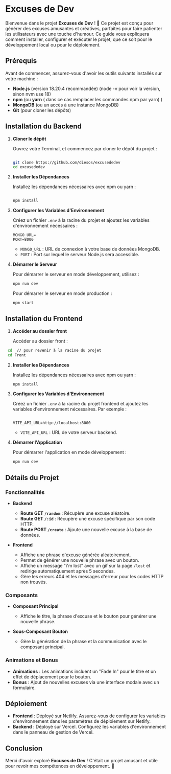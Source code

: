 Excuses de Dev
==============

Bienvenue dans le projet **Excuses de Dev** ! 🎉 Ce projet est conçu pour générer des excuses amusantes et créatives, parfaites pour faire patienter les utilisateurs avec une touche d'humour. Ce guide vous expliquera comment installer, configurer et exécuter le projet, que ce soit pour le développement local ou pour le déploiement.

Prérequis
---------

Avant de commencer, assurez-vous d'avoir les outils suivants installés sur votre machine :

-   **Node.js** (version 18.20.4 recommandée) (node -v pour voir la version, sinon nvm use 18)
-   **npm** (ou **yarn** ( dans ce cas remplacer les commandes npm par yarn) )
-   **MongoDB** (ou un accès à une instance MongoDB)
-   **Git** (pour cloner les dépôts)

Installation du Backend
-----------------------

1.  **Cloner le dépôt**

    Ouvrez votre Terminal, et commencez par cloner le dépôt du projet :

    ```bash

    git clone https://github.com/diesos/excusededev
    cd excusededev
    ```

2.  **Installer les Dépendances**

    Installez les dépendances nécessaires avec npm ou yarn :

    ```bash

    npm install
    ```

3.  **Configurer les Variables d'Environnement**

    Créez un fichier `.env` à la racine du projet et ajoutez les variables d'environnement nécessaires :

   
    ```env
    MONGO_URL=
    PORT=8000
    ```

    -   `MONGO_URL` : URL de connexion à votre base de données MongoDB.
    -   `PORT` : Port sur lequel le serveur Node.js sera accessible.

4.  **Démarrer le Serveur**

    Pour démarrer le serveur en mode développement, utilisez :

    ```bash
    npm run dev
    ```

    Pour démarrer le serveur en mode production :

    ```bash
    npm start
    ```


Installation du Frontend
------------------------

1.  **Accéder au dossier front**

    Accéder au dossier front :

   ```bash
    cd  // pour revenir à la racine du projet
    cd Front
   ```


2.  **Installer les Dépendances**

    Installez les dépendances nécessaires avec npm ou yarn :

    ```bash
    npm install
    ```


3.  **Configurer les Variables d'Environnement**

    Créez un fichier `.env` à la racine du projet frontend et ajoutez les variables d'environnement nécessaires. Par exemple :

    ```env

    VITE_API_URL=http://localhost:8000
    ```

    -   `VITE_API_URL` : URL de votre serveur backend.

      
4.  **Démarrer l'Application**

    Pour démarrer l'application en mode développement :

    ```bash
    npm run dev
    ```


Détails du Projet
-----------------

### Fonctionnalités

-   **Backend**

    -   **Route GET `/random`** : Récupère une excuse aléatoire.
    -   **Route GET `/:id`** : Récupère une excuse spécifique par son code HTTP.
    -   **Route POST `/create`** : Ajoute une nouvelle excuse à la base de données.
-   **Frontend**

    -   Affiche une phrase d'excuse générée aléatoirement.
    -   Permet de générer une nouvelle phrase avec un bouton.
    -   Affiche un message "i'm lost" avec un gif sur la page `/lost` et redirige automatiquement après 5 secondes.
    -   Gère les erreurs 404 et les messages d'erreur pour les codes HTTP non trouvés.

### Composants

-   **Composant Principal**

    -   Affiche le titre, la phrase d'excuse et le bouton pour générer une nouvelle phrase.
-   **Sous-Composant Bouton**

    -   Gère la génération de la phrase et la communication avec le composant principal.

### Animations et Bonus

-   **Animations** : Les animations incluent un "Fade In" pour le titre et un effet de déplacement pour le bouton.
-   **Bonus** : Ajout de nouvelles excuses via une interface modale avec un formulaire.

Déploiement
-----------

-   **Frontend** : Déployé sur Netlify. Assurez-vous de configurer les variables d'environnement dans les paramètres de déploiement sur Netlify.
-   **Backend** : Déployé sur Vercel. Configurez les variables d'environnement dans le panneau de gestion de Vercel.


Conclusion
----------

Merci d'avoir exploré **Excuses de Dev** ! C'était un projet amusant et utile pour revoir mes compétences en développement. 🚀

